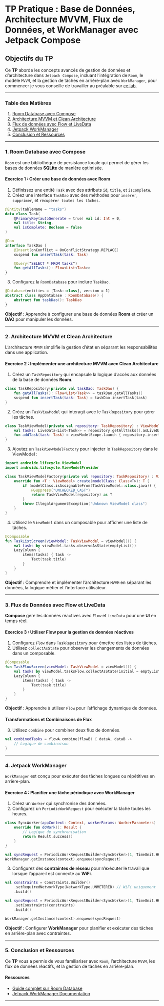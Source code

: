 
# TP Pratique : Base de Données, Architecture MVVM, Flux de Données, et WorkManager avec Jetpack Compose

## Objectifs du TP

Ce **TP** aborde les concepts avancés de gestion de données et d’architecture dans `Jetpack Compose`, incluant l’intégration de `Room`, le modèle `MVVM`, et la gestion de tâches en arrière-plan avec `WorkManager`, pour commencer je vous conseille de travailler au préalable sur [ce lab](https://developer.android.com/codelabs/basic-android-kotlin-compose-persisting-data-room?hl=fr#0).

---

### Table des Matières

1. [Room Database avec Compose](#1-room-database-avec-compose)
2. [Architecture MVVM et Clean Architecture](#2-architecture-mvvm-et-clean-architecture)
3. [Flux de données avec Flow et LiveData](#3-flux-de-données-avec-flow-et-livedata)
4. [Jetpack WorkManager](#4-jetpack-workmanager)
5. [Conclusion et Ressources](#5-conclusion-et-ressources)

---

### 1. Room Database avec Compose

`Room` est une bibliothèque de persistance locale qui permet de gérer les bases de données **SQLite** de manière optimisée.

#### Exercice 1 : Créer une base de données avec Room

1. Définissez une entité `Task` avec des attributs `id`, `title`, et `isComplete`.
2. Créez une interface `TaskDao` avec des méthodes pour `insérer`, `supprimer`, et `récupérer toutes les tâches`.

```kotlin
@Entity(tableName = "tasks")
data class Task(
    @PrimaryKey(autoGenerate = true) val id: Int = 0,
    val title: String,
    val isComplete: Boolean = false
)

@Dao
interface TaskDao {
    @Insert(onConflict = OnConflictStrategy.REPLACE)
    suspend fun insertTask(task: Task)

    @Query("SELECT * FROM tasks")
    fun getAllTasks(): Flow<List<Task>>
}
```

3. Configurez la `RoomDatabase` pour inclure `TaskDao`.

```kotlin
@Database(entities = [Task::class], version = 1)
abstract class AppDatabase : RoomDatabase() {
    abstract fun taskDao(): TaskDao
}
```

**Objectif** : Apprendre à configurer une base de données **Room** et créer un **DAO** pour manipuler les données.

---

### 2. Architecture MVVM et Clean Architecture

L’architecture `MVVM` simplifie la gestion d’état en séparant les responsabilités dans une application.

#### Exercice 2 : Implémenter une architecture MVVM avec Clean Architecture

1. Créez un `TaskRepository` qui encapsule la logique d’accès aux données de la base de données **Room**.

```kotlin
class TaskRepository(private val taskDao: TaskDao) {
    fun getAllTasks(): Flow<List<Task>> = taskDao.getAllTasks()
    suspend fun insertTask(task: Task) = taskDao.insertTask(task)
}
```

2. Créez un `TaskViewModel` qui interagit avec le `TaskRepository` pour gérer les tâches.

```kotlin
class TaskViewModel(private val repository: TaskRepository) : ViewModel() {
    val tasks: LiveData<List<Task>> = repository.getAllTasks().asLiveData()
    fun addTask(task: Task) = viewModelScope.launch { repository.insertTask(task) }
}
```

3. Ajoutez un `TaskViewModelFactory` pour injecter le `TaskRepository` dans le ViewModel :

```kotlin
import androidx.lifecycle.ViewModel
import androidx.lifecycle.ViewModelProvider

class TaskViewModelFactory(private val repository: TaskRepository) : ViewModelProvider.Factory {
    override fun <T : ViewModel> create(modelClass: Class<T>): T {
        if (modelClass.isAssignableFrom(TaskViewModel::class.java)) {
            @Suppress("UNCHECKED_CAST")
            return TaskViewModel(repository) as T
        }
        throw IllegalArgumentException("Unknown ViewModel class")
    }
}
```

4. Utilisez le `ViewModel` dans un composable pour afficher une liste de tâches.

```kotlin
@Composable
fun TaskListScreen(viewModel: TaskViewModel = viewModel()) {
    val tasks by viewModel.tasks.observeAsState(emptyList())
    LazyColumn {
        items(tasks) { task ->
            Text(task.title)
        }
    }
}
```

**Objectif** : Comprendre et implémenter l’architecture `MVVM` en séparant les données, la logique métier et l’interface utilisateur.

---

### 3. Flux de Données avec Flow et LiveData

**Compose** gère les données réactives avec `Flow` et `LiveData` pour une **UI** en temps réel.

#### Exercice 3 : Utiliser Flow pour la gestion de données réactives

1. Configurez `Flow` dans `TaskRepository` pour émettre des listes de tâches.
2. Utilisez `collectAsState` pour observer les changements de données dans un composable.

```kotlin
@Composable
fun TaskFlowScreen(viewModel: TaskViewModel = viewModel()) {
    val tasks by viewModel.tasksFlow.collectAsState(initial = emptyList())
    LazyColumn {
        items(tasks) { task ->
            Text(task.title)
        }
    }
}
```

**Objectif** : Apprendre à utiliser `Flow` pour l’affichage dynamique de données.

#### Transformations et Combinaisons de Flux

3. Utilisez `combine` pour combiner deux flux de données.

```kotlin
val combinedTasks = flowA.combine(flowB) { dataA, dataB ->
    // Logique de combinaison
}
```

---

### 4. Jetpack WorkManager

`WorkManager` est conçu pour exécuter des tâches longues ou répétitives en arrière-plan.

#### Exercice 4 : Planifier une tâche périodique avec WorkManager

1. Créez un `Worker` qui synchronise des données.
2. Configurez un `PeriodicWorkRequest` pour exécuter la tâche toutes les heures.

```kotlin
class SyncWorker(appContext: Context, workerParams: WorkerParameters) : Worker(appContext, workerParams) {
    override fun doWork(): Result {
        // Logique de synchronisation
        return Result.success()
    }
}

val syncRequest = PeriodicWorkRequestBuilder<SyncWorker>(1, TimeUnit.HOURS).build()
WorkManager.getInstance(context).enqueue(syncRequest)
```

3. Configurez des **contraintes de réseau** pour n’exécuter le travail que lorsque l’appareil est connecté au **WiFi**.

```kotlin
val constraints = Constraints.Builder()
    .setRequiredNetworkType(NetworkType.UNMETERED) // WiFi uniquement
    .build()

val syncRequest = PeriodicWorkRequestBuilder<SyncWorker>(1, TimeUnit.HOURS)
    .setConstraints(constraints)
    .build()

WorkManager.getInstance(context).enqueue(syncRequest)
```

**Objectif** : Configurer **WorkManager** pour planifier et exécuter des tâches en arrière-plan avec contraintes.

---

### 5. Conclusion et Ressources

Ce **TP** vous a permis de vous familiariser avec `Room`, l’architecture `MVVM`, les flux de données réactifs, et la gestion de tâches en arrière-plan.

#### Ressources

- [Guide complet sur Room Database](https://developer.android.com/training/data-storage/room)
- [Jetpack WorkManager Documentation](https://developer.android.com/topic/libraries/architecture/workmanager)

---